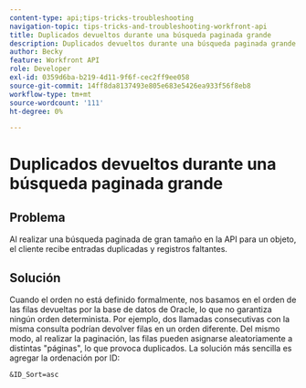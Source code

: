 ```yaml
---
content-type: api;tips-tricks-troubleshooting
navigation-topic: tips-tricks-and-troubleshooting-workfront-api
title: Duplicados devueltos durante una búsqueda paginada grande
description: Duplicados devueltos durante una búsqueda paginada grande
author: Becky
feature: Workfront API
role: Developer
exl-id: 0359d6ba-b219-4d11-9f6f-cec2ff9ee058
source-git-commit: 14ff8da8137493e805e683e5426ea933f56f8eb8
workflow-type: tm+mt
source-wordcount: '111'
ht-degree: 0%

---
```



# Duplicados devueltos durante una búsqueda paginada grande

## Problema

Al realizar una búsqueda paginada de gran tamaño en la API para un objeto, el cliente recibe entradas duplicadas y registros faltantes.

## Solución

Cuando el orden no está definido formalmente, nos basamos en el orden de las filas devueltas por la base de datos de Oracle, lo que no garantiza ningún orden determinista. Por ejemplo, dos llamadas consecutivas con la misma consulta podrían devolver filas en un orden diferente. Del mismo modo, al realizar la paginación, las filas pueden asignarse aleatoriamente a distintas &quot;páginas&quot;, lo que provoca duplicados. La solución más sencilla es agregar la ordenación por ID:

```
&ID_Sort=asc
```

